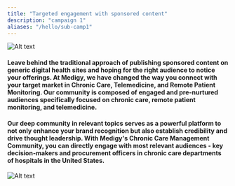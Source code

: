 ```yaml
---
title: "Targeted engagement with sponsored content"
description: "campaign 1"
aliases: "/hello/sub-camp1"
---
```

![Alt text](/images/cover.png "a title")

#### Leave behind the traditional approach of publishing sponsored content on generic digital health sites and hoping for the right audience to notice your offerings. At Medigy, we have changed the way you connect with your target market in Chronic Care, Telemedicine, and Remote Patient Monitoring. Our community is composed of engaged and pre-nurtured audiences specifically focused on chronic care, remote patient monitoring, and telemedicine.

#### Our deep community in relevant topics serves as a powerful platform to not only enhance your brand recognition but also establish credibility and drive thought leadership. With Medigy's Chronic Care Management Community, you can directly engage with most relevant audiences - key decision-makers and procurement officers in chronic care departments of hospitals in the United States.

![Alt text](/images/1688644119378.png "a title")

